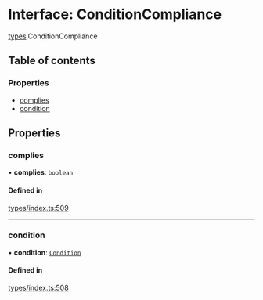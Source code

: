 # Interface: ConditionCompliance

[types](../wiki/types).ConditionCompliance

## Table of contents

### Properties

- [complies](../wiki/types.ConditionCompliance#complies)
- [condition](../wiki/types.ConditionCompliance#condition)

## Properties

### complies

• **complies**: `boolean`

#### Defined in

[types/index.ts:509](https://github.com/PolymeshAssociation/polymesh-sdk/blob/079537ad/src/types/index.ts#L509)

___

### condition

• **condition**: [`Condition`](../wiki/types#condition)

#### Defined in

[types/index.ts:508](https://github.com/PolymeshAssociation/polymesh-sdk/blob/079537ad/src/types/index.ts#L508)
